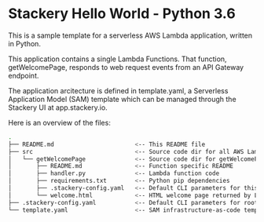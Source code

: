 # Stackery Hello World - Python 3.6

This is a sample template for a serverless AWS Lambda application, written in Python.

This application contains a single Lambda Functions.  That function, getWelcomePage,
responds to web request events from an API Gateway endpoint.

The application arcitecture is defined in template.yaml, a Serverless
Application Model (SAM) template which can be managed through the Stackery UI
at app.stackery.io.

Here is an overview of the files:

```bash
.
├── README.md                       <-- This README file
├── src                             <-- Source code dir for all AWS Lambda functions
│   └── getWelcomePage              <-- Source code dir for getWelcomePage function
│       ├── README.md               <-- Function specific README
│       ├── handler.py              <-- Lambda function code
│       ├── requirements.txt        <-- Python pip dependencies
│       ├── .stackery-config.yaml   <-- Default CLI parameters for this directory
│       └── welcome.html            <-- HTML welcome page returned by Lambda function
├── .stackery-config.yaml           <-- Default CLI parameters for root directory
└── template.yaml                   <-- SAM infrastructure-as-code template
```

